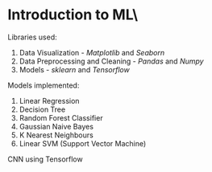 # Introduction to ML\\

Libraries used:
1. Data Visualization - *Matplotlib* and *Seaborn*
2. Data Preprocessing and Cleaning - *Pandas* and *Numpy*
3. Models - *sklearn* and *Tensorflow*

Models implemented:
1. Linear Regression
2. Decision Tree
3. Random Forest Classifier
4. Gaussian Naive Bayes
5. K Nearest Neighbours
6. Linear SVM (Support Vector Machine)

CNN using Tensorflow
